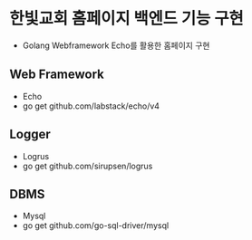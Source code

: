 # 한빛교회 홈페이지 백엔드 기능 구현

- Golang Webframework Echo를 활용한 홈페이지 구현 

## Web Framework
- Echo
- go get github.com/labstack/echo/v4

## Logger
- Logrus
- go get github.com/sirupsen/logrus

## DBMS
- Mysql
- go get github.com/go-sql-driver/mysql
